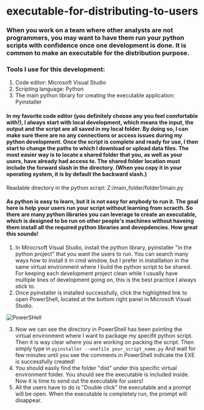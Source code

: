 # executable-for-distributing-to-users

### When you work on a team where other analysts are not programmers, you may want to have them run your python scripts with confidence once one development is done. It is common to make an executable for the distribution purpose.
### Tools I use for this development:
1. Code editor: Microsoft Visual Studio
2. Scripting language: Python
3. The main python library for creating the executable application: Pyinstaller

#### In my favorite code editor (you definitely choose any you feel comfortable with!), I always start with local development, which means the input, the output and the script are all saved in my local folder. By doing so, I can make sure there are no any connections or access issues during my python development. Once the script is complete and ready for use, I then start to change the paths to which I download or upload data files. The most easier way is to locate a shared folder that you, as well as your users, have already had access to. The shared folder location must include the forward slash in the directory. (When you copy it in your operating system, it is by default the backward slash.)
Readable directory in the python script: Z:/main_folder/folder1/main.py
#### As python is easy to learn, but it is not easy for anybody to run it. The goal here is help your users run your script without learning from scracth. So there are many python libraries you can leverage to create an executable, which is designed to be run on other people's machines without haveing them install all the required python libraries and devepdencies. How great this sounds! 
1. In Mirocrsoft Visual Studio, install the python library, pyinstaller "in the python project" that you want the users to run. You can search many ways how to install it in cmd window, but I prefer in installlation in the same virtual environment where I build the python script to be shared. For keeping each development project clean while I usually have multiple lines of development going on, this is the best practice I always stick to.
2. Once pyinstaller is installed successfully, click the highlighted link to open PowerShell, located at the bottom right panel in Microsoft Visual Studio.
   
![PowerSHell](https://github.com/JuilienH/executable-for-distributing-to-users/assets/22305109/da539f9f-dc60-4662-bf4b-0e8ccfce45f2)


3. Now we can see the directory in PowerShell has been pointing the virtual environment where I want to package my specifit python script. Then it is way clear where you are working on packing the script. Then simply type in ```pyinstaller --onefile your_script_name.py``` And wait for few minutes until you see the comments in PowerShell indicate the EXE is successfully created!
4. You should easily find the folder "dist" under this specific virtual environment folder. You should see the executable is included inside. Now it is time to send out the executable for users!
5. All the users have to do is "Double click" the executable and a prompt will be open. When the executable is completely run, the prompt will disappear. 
